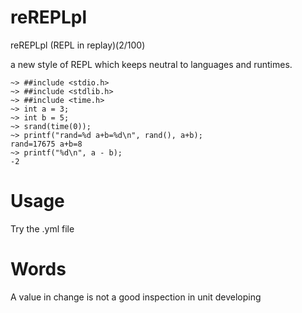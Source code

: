 reREPLpl
============

reREPLpl (REPL in replay)(2/100)

a new style of REPL which keeps neutral to languages and runtimes.

```shell
~> ##include <stdio.h>
~> ##include <stdlib.h>
~> ##include <time.h>
~> int a = 3;
~> int b = 5;
~> srand(time(0));
~> printf("rand=%d a+b=%d\n", rand(), a+b);
rand=17675 a+b=8
~> printf("%d\n", a - b);
-2
```

Usage
==============
Try the .yml file


Words
==============
A value in change is not a good inspection in unit developing
